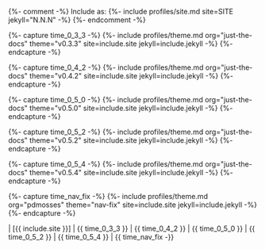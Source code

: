 {%- comment -%}
  Include as: {%- include profiles/site.md site=SITE jekyll="N.N.N" -%}
{%- endcomment -%}

{%- capture time_0_3_3 -%}
{%- include profiles/theme.md org="just-the-docs" theme="v0.3.3" site=include.site jekyll=include.jekyll -%}
{%- endcapture -%}

{%- capture time_0_4_2 -%}
{%- include profiles/theme.md org="just-the-docs" theme="v0.4.2" site=include.site jekyll=include.jekyll -%}
{%- endcapture -%}

{%- capture time_0_5_0 -%}
{%- include profiles/theme.md org="just-the-docs" theme="v0.5.0" site=include.site jekyll=include.jekyll -%}
{%- endcapture -%}

{%- capture time_0_5_2 -%}
{%- include profiles/theme.md org="just-the-docs" theme="v0.5.2" site=include.site jekyll=include.jekyll -%}
{%- endcapture -%}

{%- capture time_0_5_4 -%}
{%- include profiles/theme.md org="just-the-docs" theme="v0.5.4" site=include.site jekyll=include.jekyll -%}
{%- endcapture -%}

{%- capture time_nav_fix -%}
{%- include profiles/theme.md org="pdmosses" theme="nav-fix" site=include.site jekyll=include.jekyll -%}
{%- endcapture -%}

| [{{ include.site }}] | {{ time_0_3_3 }} | {{ time_0_4_2 }} | {{ time_0_5_0 }} | {{ time_0_5_2 }} | {{ time_0_5_4 }} | {{ time_nav_fix -}}
